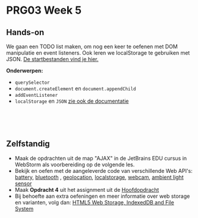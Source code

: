 # PRG03 Week 5

## Hands-on

We gaan een TODO list maken, om nog een keer te oefenen met DOM manipulatie en event listeners. Ook leren we localStorage te gebruiken met JSON. [De startbestanden vind je hier.](./hands-on)

**Onderwerpen:**

- `querySelector`
- `document.createElement` en `document.appendChild`
- `addEventListener`
- `localStorage` en `JSON` [zie ook de documentatie](https://developer.mozilla.org/en-US/docs/Web/API/Window/localStorage)

<br>
<br>
<br>

## Zelfstandig

- Maak de opdrachten uit de map "AJAX" in de JetBrains EDU cursus in WebStorm als voorbereiding op de volgende les.
- Bekijk en oefen met de aangeleverde code van verschillende Web API's: [battery](./api/battery), [bluetooth](./api/bluetooth)
  , [geolocation](./api/geolocation), [localstorage](./api/localstorage), [webcam](./api/webcam), [ambient light sensor](https://developer.mozilla.org/en-US/docs/Web/API/AmbientLightSensor)
- Maak **Opdracht 4** uit het assignment uit de [Hoofdopdracht](../assignment)
- Bij behoefte aan extra oefeningen en meer informatie over web storage en varianten, volg dan: [HTML5 Web Storage, IndexedDB and File System](https://www.pluralsight.com/courses/html5-web-storage-indexeddb-file-system)
